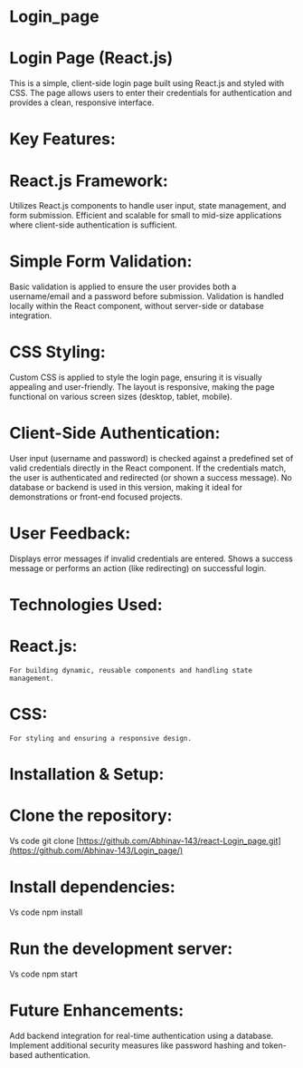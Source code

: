 # Login_page

# Login Page (React.js)

This is a simple, client-side login page built using React.js and styled with CSS. The page allows users to enter their credentials for authentication and provides a clean, responsive interface.

# Key Features:
# React.js Framework:

Utilizes React.js components to handle user input, state management, and form submission.
Efficient and scalable for small to mid-size applications where client-side authentication is sufficient.

# Simple Form Validation:

Basic validation is applied to ensure the user provides both a username/email and a password before submission.
Validation is handled locally within the React component, without server-side or database integration.

# CSS Styling:

Custom CSS is applied to style the login page, ensuring it is visually appealing and user-friendly.
The layout is responsive, making the page functional on various screen sizes (desktop, tablet, mobile).
# Client-Side Authentication:

User input (username and password) is checked against a predefined set of valid credentials directly in the React component.
If the credentials match, the user is authenticated and redirected (or shown a success message).
No database or backend is used in this version, making it ideal for demonstrations or front-end focused projects.

# User Feedback:

Displays error messages if invalid credentials are entered.
Shows a success message or performs an action (like redirecting) on successful login.

# Technologies Used:
# React.js: 
    For building dynamic, reusable components and handling state management.
# CSS:
    For styling and ensuring a responsive design.
# Installation & Setup:
# Clone the repository:
Vs code
git clone [https://github.com/Abhinav-143/react-Login_page.git](https://github.com/Abhinav-143/Login_page/)
# Install dependencies:
Vs code
npm install
# Run the development server:
Vs code
npm start
# Future Enhancements:
Add backend integration for real-time authentication using a database.
Implement additional security measures like password hashing and token-based authentication.
